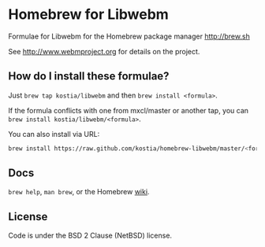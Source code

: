 Homebrew for Libwebm
==============
Formulae for Libwebm for the Homebrew package manager http://brew.sh

See http://www.webmproject.org for details on the project.

How do I install these formulae?
--------------------------------
Just `brew tap kostia/libwebm` and then `brew install <formula>`.

If the formula conflicts with one from mxcl/master or another tap, you can `brew install kostia/libwebm/<formula>`.

You can also install via URL:

```bash
brew install https://raw.github.com/kostia/homebrew-libwebm/master/<formula>.rb
```

Docs
----
`brew help`, `man brew`, or the Homebrew [wiki][].

[wiki]:http://wiki.github.com/mxcl/homebrew

License
-------
Code is under the BSD 2 Clause (NetBSD) license.
